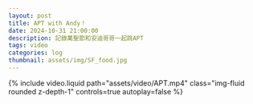 ```yaml
---
layout: post
title: APT with Andy！
date: 2024-10-31 21:00:00
description: 記錄萬聖節和安迪哥哥一起跳APT
tags: video
categories: log
thumbnail: assets/img/SF_food.jpg
---
```


<div class="row mt-3">
    <div class="col-md-6 col-sm-12 mt-3 mt-md-0">
        {% include video.liquid path="assets/video/APT.mp4" class="img-fluid rounded z-depth-1" controls=true autoplay=false %}
    </div>
</div>

